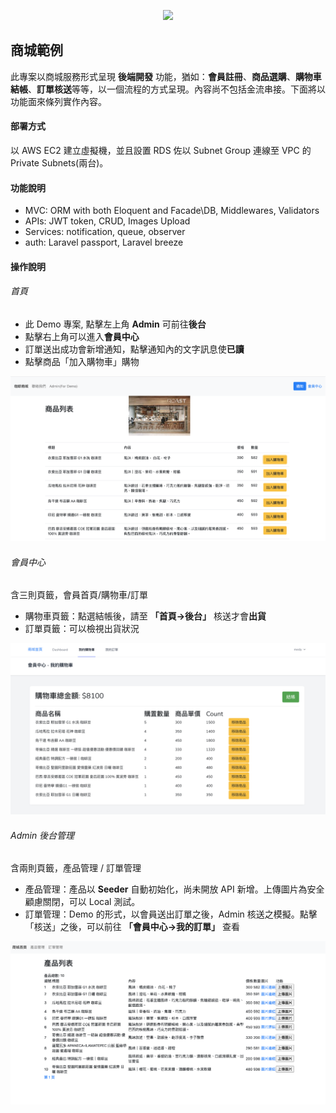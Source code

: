 <p align="center"><a href="https://laravel.com" target="_blank"><img src="https://raw.githubusercontent.com/laravel/art/master/logo-lockup/5%20SVG/2%20CMYK/1%20Full%20Color/laravel-logolockup-cmyk-red.svg" width="400"></a></p>

## 商城範例

此專案以商城服務形式呈現 **後端開發** 功能，猶如：**會員註冊**、**商品選購**、**購物車結帳**、**訂單核送**等等，以一個流程的方式呈現。內容尚不包括金流串接。下面將以功能面來條列實作內容。


#### 部署方式

以 AWS EC2 建立虛擬機，並且設置 RDS 佐以 Subnet Group 連線至 VPC 的 Private Subnets(兩台)。

#### 功能說明 

- MVC: ORM with both Eloquent and Facade\DB, Middlewares, Validators
- APIs: JWT token, CRUD, Images Upload
- Services: notification, queue, observer
- auth: Laravel passport, Laravel breeze

#### 操作說明

###### 首頁

- 此 Demo 專案, 點擊左上角 **Admin** 可前往**後台**
- 點擊右上角可以進入**會員中心**
- 訂單送出成功會新增通知，點擊通知內的文字訊息使**已讀**
- 點擊商品「加入購物車」購物

![Alt text](/public/images/image.png)

###### 會員中心

含三則頁籤，會員首頁/購物車/訂單
- 購物車頁籤：點選結帳後，請至 **「首頁->後台」** 核送才會**出貨**
- 訂單頁籤：可以檢視出貨狀況

![Alt text](/public/images/image-1.png)

###### Admin 後台管理

含兩則頁籤，產品管理 / 訂單管理
- 產品管理：產品以 **Seeder** 自動初始化，尚未開放 API 新增。上傳圖片為安全顧慮關閉，可以 Local 測試。
- 訂單管理：Demo 的形式，以會員送出訂單之後，Admin 核送之模擬。點擊「核送」之後，可以前往 **「會員中心->我的訂單」** 查看

![Alt text](/public/images/image-2.png)

